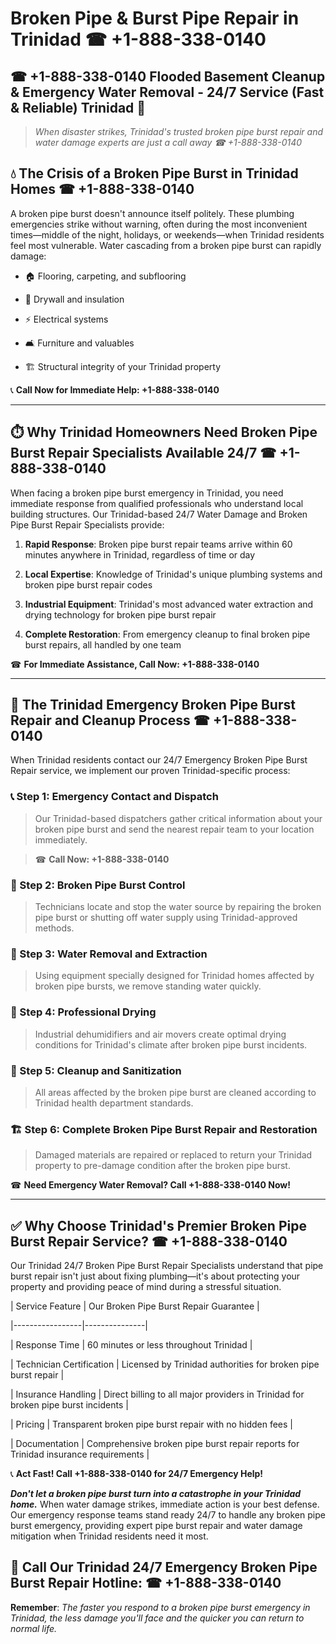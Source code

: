 # Broken Pipe & Burst Pipe Repair in Trinidad ☎ +1-888-338-0140  
## ☎ +1-888-338-0140 Flooded Basement Cleanup & Emergency Water Removal - 24/7 Service (Fast & Reliable) Trinidad 🚨  

> *When disaster strikes, Trinidad's trusted broken pipe burst repair and water damage experts are just a call away ☎ +1-888-338-0140*  

## 💧 The Crisis of a Broken Pipe Burst in Trinidad Homes ☎ +1-888-338-0140  

A broken pipe burst doesn't announce itself politely. These plumbing emergencies strike without warning, often during the most inconvenient times—middle of the night, holidays, or weekends—when Trinidad residents feel most vulnerable. Water cascading from a broken pipe burst can rapidly damage:  

* 🏠 Flooring, carpeting, and subflooring  
* 🧱 Drywall and insulation  
* ⚡ Electrical systems  
* 🛋️ Furniture and valuables  
* 🏗️ Structural integrity of your Trinidad property  

📞 **Call Now for Immediate Help: +1-888-338-0140**  

---  

## ⏱️ Why Trinidad Homeowners Need Broken Pipe Burst Repair Specialists Available 24/7 ☎ +1-888-338-0140  

When facing a broken pipe burst emergency in Trinidad, you need immediate response from qualified professionals who understand local building structures. Our Trinidad-based 24/7 Water Damage and Broken Pipe Burst Repair Specialists provide:  

1. **Rapid Response**: Broken pipe burst repair teams arrive within 60 minutes anywhere in Trinidad, regardless of time or day  
2. **Local Expertise**: Knowledge of Trinidad's unique plumbing systems and broken pipe burst repair codes  
3. **Industrial Equipment**: Trinidad's most advanced water extraction and drying technology for broken pipe burst repair  
4. **Complete Restoration**: From emergency cleanup to final broken pipe burst repairs, all handled by one team  

☎ **For Immediate Assistance, Call Now: +1-888-338-0140**  

---  

## 🔧 The Trinidad Emergency Broken Pipe Burst Repair and Cleanup Process ☎ +1-888-338-0140  

When Trinidad residents contact our 24/7 Emergency Broken Pipe Burst Repair service, we implement our proven Trinidad-specific process:  

### 📞 Step 1: Emergency Contact and Dispatch  
> Our Trinidad-based dispatchers gather critical information about your broken pipe burst and send the nearest repair team to your location immediately.  
> ☎ **Call Now: +1-888-338-0140**  

### 🚿 Step 2: Broken Pipe Burst Control  
> Technicians locate and stop the water source by repairing the broken pipe burst or shutting off water supply using Trinidad-approved methods.  

### 🌊 Step 3: Water Removal and Extraction  
> Using equipment specially designed for Trinidad homes affected by broken pipe bursts, we remove standing water quickly.  

### 💨 Step 4: Professional Drying  
> Industrial dehumidifiers and air movers create optimal drying conditions for Trinidad's climate after broken pipe burst incidents.  

### 🧼 Step 5: Cleanup and Sanitization  
> All areas affected by the broken pipe burst are cleaned according to Trinidad health department standards.  

### 🏗️ Step 6: Complete Broken Pipe Burst Repair and Restoration  
> Damaged materials are repaired or replaced to return your Trinidad property to pre-damage condition after the broken pipe burst.  

☎ **Need Emergency Water Removal? Call +1-888-338-0140 Now!**  

---  

## ✅ Why Choose Trinidad's Premier Broken Pipe Burst Repair Service? ☎ +1-888-338-0140  

Our Trinidad 24/7 Broken Pipe Burst Repair Specialists understand that pipe burst repair isn't just about fixing plumbing—it's about protecting your property and providing peace of mind during a stressful situation.  

| Service Feature | Our Broken Pipe Burst Repair Guarantee |  
|-----------------|---------------|  
| Response Time | 60 minutes or less throughout Trinidad |  
| Technician Certification | Licensed by Trinidad authorities for broken pipe burst repair |  
| Insurance Handling | Direct billing to all major providers in Trinidad for broken pipe burst incidents |  
| Pricing | Transparent broken pipe burst repair with no hidden fees |  
| Documentation | Comprehensive broken pipe burst repair reports for Trinidad insurance requirements |  

📞 **Act Fast! Call +1-888-338-0140 for 24/7 Emergency Help!**  

***Don't let a broken pipe burst turn into a catastrophe in your Trinidad home.*** When water damage strikes, immediate action is your best defense. Our emergency response teams stand ready 24/7 to handle any broken pipe burst emergency, providing expert pipe burst repair and water damage mitigation when Trinidad residents need it most.  

## 📱 Call Our Trinidad 24/7 Emergency Broken Pipe Burst Repair Hotline: ☎ +1-888-338-0140  

**Remember**: *The faster you respond to a broken pipe burst emergency in Trinidad, the less damage you'll face and the quicker you can return to normal life.*